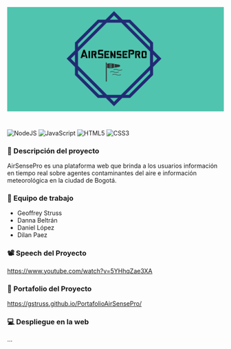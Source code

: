 <div style="text-align: center;">
    <img src="public/images/logolargo.png" alt="LogoAirSensePro"/>
</div>

# 
![NodeJS](https://img.shields.io/badge/node.js-6DA55F?style=for-the-badge&logo=node.js&logoColor=white)
![JavaScript](https://img.shields.io/badge/javascript-%23323330.svg?style=for-the-badge&logo=javascript&logoColor=%23F7DF1E)
![HTML5](https://img.shields.io/badge/html5-%23E34F26.svg?style=for-the-badge&logo=html5&logoColor=white)
![CSS3](https://img.shields.io/badge/css3-%231572B6.svg?style=for-the-badge&logo=css3&logoColor=white)


### 📑 Descripción del proyecto
AirSensePro es una plataforma web que brinda a los usuarios información en tiempo real sobre agentes contaminantes del aire e información meteorológica en la ciudad de Bogotá.

### 👥 Equipo de trabajo
- Geoffrey Struss
- Danna Beltrán
- Daniel López
- Dilan Paez

### 📽️ Speech del Proyecto
https://www.youtube.com/watch?v=5YHhqZae3XA

### 📂 Portafolio del Proyecto
https://gstruss.github.io/PortafolioAirSensePro/

### 💻 Despliegue en la web
...
